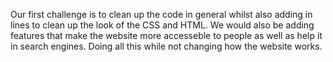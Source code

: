 Our first challenge is to clean up the code in general whilst also adding in lines to clean up the look of the CSS and HTML. We would also be adding features that make the website more accesseble to people as well as help it in search engines. Doing all this while not changing how the website works.

